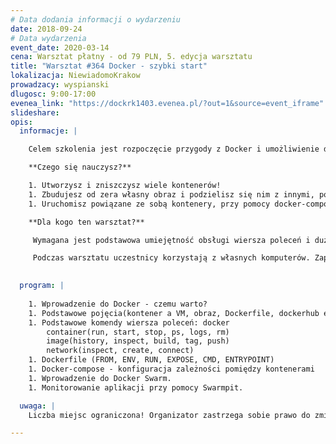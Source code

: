 ```yaml
---
# Data dodania informacji o wydarzeniu
date: 2018-09-24
# Data wydarzenia
event_date: 2020-03-14
cena: Warsztat płatny - od 79 PLN, 5. edycja warsztatu
title: "Warsztat #364 Docker - szybki start"
lokalizacja: NiewiadomoKrakow
prowadzacy: wyspianski
dlugosc: 9:00-17:00
evenea_link: "https://dockrk1403.evenea.pl/?out=1&source=event_iframe"
slideshare:
opis:
  informacje: |

    Celem szkolenia jest rozpoczęcie przygody z Docker i umożliwienie dalszej, samodzielnej pracy i rozwoju w tym obszarze.

    **Czego się nauczysz?**

    1. Utworzysz i zniszczysz wiele kontenerów!
    1. Zbudujesz od zera własny obraz i podzielisz się nim z innymi, poprzez dockerhub.
    1. Uruchomisz powiązane ze sobą kontenery, przy pomocy docker-compose.

    **Dla kogo ten warsztat?**

     Wymagana jest podstawowa umiejętność obsługi wiersza poleceń i dużo chęci do pracy.

     Podczas warsztatu uczestnicy korzystają z własnych komputerów. Zapewniamy dostęp do ciastek, kawy, herbaty. Przewidziany jest lunch w formie pizzy.
    

  program: |
 
    1. Wprowadzenie do Docker - czemu warto?
    1. Podstawowe pojęcia(kontener a VM, obraz, Dockerfile, dockerhub etc.)
    1. Podstawowe komendy wiersza poleceń: docker
        container(run, start, stop, ps, logs, rm)
        image(history, inspect, build, tag, push)
        network(inspect, create, connect)
    1. Dockerfile (FROM, ENV, RUN, EXPOSE, CMD, ENTRYPOINT)
    1. Docker-compose - konfiguracja zależności pomiędzy kontenerami
    1. Wprowadzenie do Docker Swarm.
    1. Monitorowanie aplikacji przy pomocy Swarmpit.

  uwaga: |
    Liczba miejsc ograniczona! Organizator zastrzega sobie prawo do zmiany lokalizacji wydarzenia oraz jego odwołania w przypadku niezgłoszenia się minimalnej liczby uczestników.

---
```


